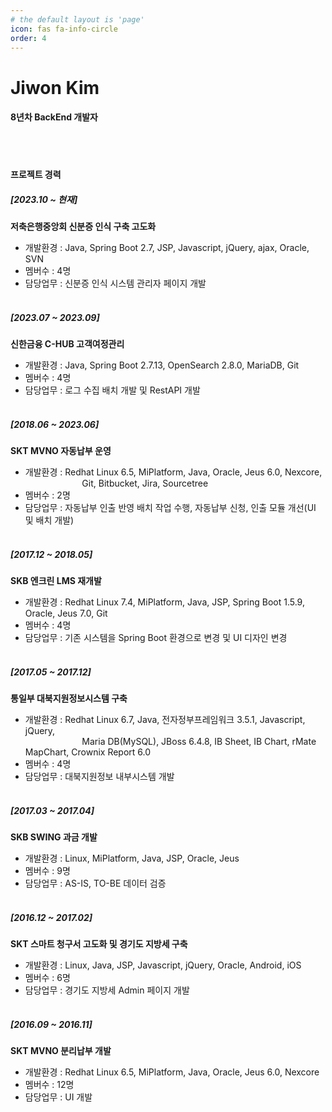 ```yaml
---
# the default layout is 'page'
icon: fas fa-info-circle
order: 4
---
```


# Jiwon Kim
#### 8년차 BackEnd 개발자    
&nbsp;    
&nbsp;    
    
    
#### 프로젝트 경력
##### [2023.10 ~ 현재]    
**저축은행중앙회 신분증 인식 구축 고도화**    
- 개발환경 : Java, Spring Boot 2.7, JSP, Javascript, jQuery, ajax, Oracle, SVN    
- 멤버수 : 4명    
- 담당업무 : 신분증 인식 시스템 관리자 페이지 개발    
&nbsp;
    
##### [2023.07 ~ 2023.09]    
**신한금융 C-HUB 고객여정관리**    
- 개발환경 : Java, Spring Boot 2.7.13, OpenSearch 2.8.0, MariaDB, Git    
- 멤버수 : 4명    
- 담당업무 : 로그 수집 배치 개발 및 RestAPI 개발    
&nbsp;
    
##### [2018.06 ~ 2023.06]    
**SKT MVNO 자동납부 운영**    
- 개발환경 : Redhat Linux 6.5, MiPlatform, Java, Oracle, Jeus 6.0, Nexcore,    
&nbsp;&nbsp;&nbsp;&nbsp;&nbsp;&nbsp;&nbsp;&nbsp;&nbsp;&nbsp;&nbsp;&nbsp;&nbsp;&nbsp;&nbsp;&nbsp;&nbsp;&nbsp;&nbsp;&nbsp;&nbsp;&nbsp; Git, Bitbucket, Jira, Sourcetree    
- 멤버수 : 2명    
- 담당업무 : 자동납부 인출 반영 배치 작업 수행, 자동납부 신청, 인출 모듈 개선(UI 및 배치 개발)    
&nbsp;
    
##### [2017.12 ~ 2018.05]    
**SKB 엔크린 LMS 재개발**    
- 개발환경 : Redhat Linux 7.4, MiPlatform, Java, JSP, Spring Boot 1.5.9, Oracle, Jeus 7.0, Git    
- 멤버수 : 4명    
- 담당업무 : 기존 시스템을 Spring Boot 환경으로 변경 및 UI 디자인 변경    
&nbsp;
    
##### [2017.05 ~ 2017.12]    
**통일부 대북지원정보시스템 구축**    
- 개발환경 : Redhat Linux 6.7, Java, 전자정부프레임워크 3.5.1, Javascript, jQuery,    
&nbsp;&nbsp;&nbsp;&nbsp;&nbsp;&nbsp;&nbsp;&nbsp;&nbsp;&nbsp;&nbsp;&nbsp;&nbsp;&nbsp;&nbsp;&nbsp;&nbsp;&nbsp;&nbsp;&nbsp;&nbsp;&nbsp; Maria DB(MySQL), JBoss 6.4.8, IB Sheet, IB Chart, rMate MapChart, Crownix Report 6.0    
- 멤버수 : 4명    
- 담당업무 : 대북지원정보 내부시스템 개발    
&nbsp;
    
##### [2017.03 ~ 2017.04]    
**SKB SWING 과금 개발**    
- 개발환경 : Linux, MiPlatform, Java, JSP, Oracle, Jeus    
- 멤버수 : 9명    
- 담당업무 : AS-IS, TO-BE 데이터 검증    
&nbsp;
    
##### [2016.12 ~ 2017.02]    
**SKT 스마트 청구서 고도화 및 경기도 지방세 구축**    
- 개발환경 : Linux, Java, JSP, Javascript, jQuery, Oracle, Android, iOS    
- 멤버수 : 6명    
- 담당업무 : 경기도 지방세 Admin 페이지 개발    
&nbsp;
    
##### [2016.09 ~ 2016.11]    
**SKT MVNO 분리납부 개발**    
- 개발환경 : Redhat Linux 6.5, MiPlatform, Java, Oracle, Jeus 6.0, Nexcore    
- 멤버수 : 12명    
- 담당업무 : UI 개발
    

